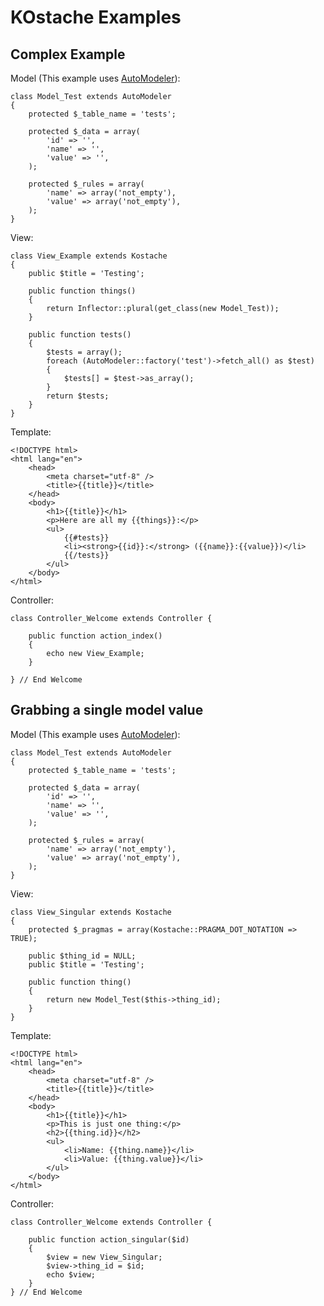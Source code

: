 # KOstache Examples

## Complex Example

Model (This example uses [AutoModeler](http://github.com/zombor/Auto-Modeler)):

	class Model_Test extends AutoModeler
	{
		protected $_table_name = 'tests';

		protected $_data = array(
			'id' => '',
			'name' => '',
			'value' => '',
		);

		protected $_rules = array(
			'name' => array('not_empty'),
			'value' => array('not_empty'),
		);
	}

View:

	class View_Example extends Kostache
	{
		public $title = 'Testing';

		public function things()
		{
			return Inflector::plural(get_class(new Model_Test));
		}

		public function tests()
		{
			$tests = array();
			foreach (AutoModeler::factory('test')->fetch_all() as $test)
			{
				$tests[] = $test->as_array();
			}
			return $tests;
		}
	}

Template:

	<!DOCTYPE html>
	<html lang="en">
		<head>
			<meta charset="utf-8" />
			<title>{{title}}</title>
		</head>
		<body>
			<h1>{{title}}</h1>
			<p>Here are all my {{things}}:</p>
			<ul>
				{{#tests}}
				<li><strong>{{id}}:</strong> ({{name}}:{{value}})</li>
				{{/tests}}
			</ul>
		</body>
	</html>

Controller:

	class Controller_Welcome extends Controller {

		public function action_index()
		{
			echo new View_Example;
		}

	} // End Welcome

## Grabbing a single model value

Model (This example uses [AutoModeler](http://github.com/zombor/Auto-Modeler)):

	class Model_Test extends AutoModeler
	{
		protected $_table_name = 'tests';

		protected $_data = array(
			'id' => '',
			'name' => '',
			'value' => '',
		);

		protected $_rules = array(
			'name' => array('not_empty'),
			'value' => array('not_empty'),
		);
	}

View:

	class View_Singular extends Kostache
	{
		protected $_pragmas = array(Kostache::PRAGMA_DOT_NOTATION => TRUE);

		public $thing_id = NULL;
		public $title = 'Testing';

		public function thing()
		{
			return new Model_Test($this->thing_id);
		}
	}

Template:

	<!DOCTYPE html>
	<html lang="en">
		<head>
			<meta charset="utf-8" />
			<title>{{title}}</title>
		</head>
		<body>
			<h1>{{title}}</h1>
			<p>This is just one thing:</p>
			<h2>{{thing.id}}</h2>
			<ul>
				<li>Name: {{thing.name}}</li>
				<li>Value: {{thing.value}}</li>
			</ul>
		</body>
	</html>

Controller:

	class Controller_Welcome extends Controller {

		public function action_singular($id)
		{
			$view = new View_Singular;
			$view->thing_id = $id;
			echo $view;
		}
	} // End Welcome
